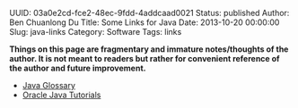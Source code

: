 UUID: 03a0e2cd-fce2-48ec-9fdd-4addcaad0021
Status: published
Author: Ben Chuanlong Du
Title: Some Links for Java
Date: 2013-10-20 00:00:00
Slug: java-links
Category: Software
Tags: links

**Things on this page are fragmentary and immature notes/thoughts of the author. It is not meant to readers but rather for convenient reference of the author and future improvement.**
 
- [Java Glossary](http://mindprod.com/jgloss/classpath.html)  
- [Oracle Java Tutorials](http://www.oracle.com/technetwork/java/index-jsp-135888.html)
